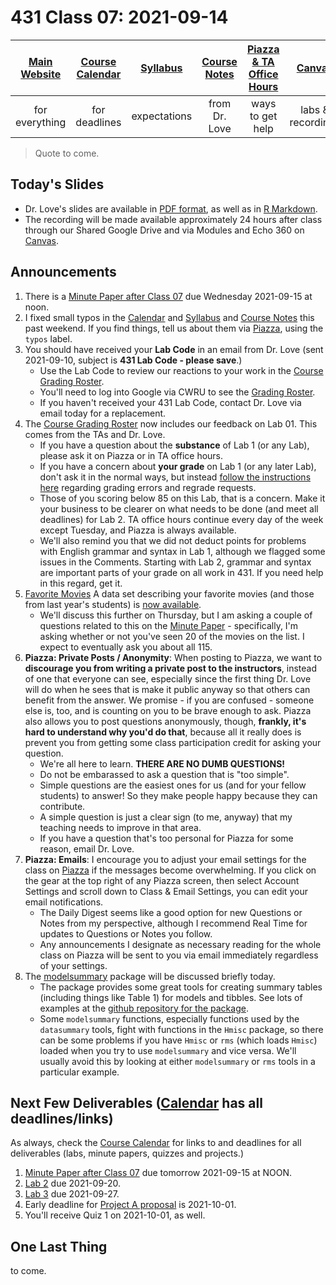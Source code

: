 # 431 Class 07: 2021-09-14

[Main Website](https://thomaselove.github.io/431/) | [Course Calendar](https://thomaselove.github.io/431/calendar.html) | [Syllabus](https://thomaselove.github.io/431-2021-syllabus/) | [Course Notes](https://thomaselove.github.io/431-notes/) | [Piazza & TA Office Hours](https://thomaselove.github.io/431/contact.html) | [Canvas](https://canvas.case.edu) | [Data and Code](https://github.com/THOMASELOVE/431-data)
:-----------: | :--------------: | :----------: | :---------: | :-------------: | :-----------: | :------------:
for everything | for deadlines | expectations | from Dr. Love | ways to get help | labs & recordings | for downloads

> Quote to come.

## Today's Slides

- Dr. Love's slides are available in [PDF format](https://github.com/THOMASELOVE/431-2021/blob/main/classes/class07/431-class07-slides.pdf), as well as in [R Markdown](https://github.com/THOMASELOVE/431-2021/blob/main/classes/class07/431-class07-slides.Rmd).
- The recording will be made available approximately 24 hours after class through our Shared Google Drive and via Modules and Echo 360 on [Canvas](https://canvas.case.edu).

## Announcements

1. There is a [Minute Paper after Class 07](https://github.com/THOMASELOVE/431-2021/tree/main/minutepapers) due Wednesday 2021-09-15 at noon. 
2. I fixed small typos in the [Calendar](https://thomaselove.github.io/431/calendar.html) and [Syllabus](https://thomaselove.github.io/431-2021-syllabus/) and [Course Notes](https://thomaselove.github.io/431-notes/) this past weekend. If you find things, tell us about them via [Piazza](https://piazza.com/case/fall2021/pqhs431), using the `typos` label.
3. You should have received your **Lab Code** in an email from Dr. Love (sent 2021-09-10, subject is **431 Lab Code - please save**.) 
    - Use the Lab Code to review our reactions to your work in the [Course Grading Roster](https://bit.ly/431-2021-grades).
    - You'll need to log into Google via CWRU to see the [Grading Roster](https://bit.ly/431-2021-grades).
    - If you haven't received your 431 Lab Code, contact Dr. Love via email today for a replacement.
4. The [Course Grading Roster](https://bit.ly/431-2021-grades) now includes our feedback on Lab 01. This comes from the TAs and Dr. Love.
    - If you have a question about the **substance** of Lab 1 (or any Lab), please ask it on Piazza or in TA office hours.
    - If you have a concern about **your grade** on Lab 1 (or any later Lab), don't ask it in the normal ways, but instead [follow the instructions here](https://github.com/THOMASELOVE/431-2021/tree/main/labs#grading-errors-and-regrade-requests) regarding grading errors and regrade requests.
    - Those of you scoring below 85 on this Lab, that is a concern. Make it your business to be clearer on what needs to be done (and meet all deadlines) for Lab 2. TA office hours continue every day of the week except Tuesday, and Piazza is always available. 
    - We'll also remind you that we did not deduct points for problems with English grammar and syntax in Lab 1, although we flagged some issues in the Comments. Starting with Lab 2, grammar and syntax are important parts of your grade on all work in 431. If you need help in this regard, get it.
5. [Favorite Movies](https://github.com/THOMASELOVE/431-2021/tree/main/classes/movies) A data set describing your favorite movies (and those from last year's students) is [now available](https://github.com/THOMASELOVE/431-2021/tree/main/classes/movies). 
    - We'll discuss this further on Thursday, but I am asking a couple of questions related to this on the [Minute Paper](https://github.com/THOMASELOVE/431-2021/tree/main/minutepapers) - specifically, I'm asking whether or not you've seen 20 of the movies on the list. I expect to eventually ask you about all 115.
6. **Piazza: Private Posts / Anonymity**: When posting to Piazza, we want to **discourage you from writing a private post to the instructors**, instead of one that everyone can see, especially since the first thing Dr. Love will do when he sees that is make it public anyway so that others can benefit from the answer. We promise - if you are confused - someone else is, too, and is counting on you to be brave enough to ask. Piazza also allows you to post questions anonymously, though, **frankly, it's hard to understand why you'd do that**, because all it really does is prevent you from getting some class participation credit for asking your question. 
    - We're all here to learn. **THERE ARE NO DUMB QUESTIONS!**
    - Do not be embarassed to ask a question that is "too simple". 
    - Simple questions are the easiest ones for us (and for your fellow students) to answer! So they make people happy because they can contribute.
    - A simple question is just a clear sign (to me, anyway) that my teaching needs to improve in that area. 
    - If you have a question that's too personal for Piazza for some reason, email Dr. Love.
7. **Piazza: Emails**: I encourage you to adjust your email settings for the class on [Piazza](https://piazza.com/case/fall2020/pqhs431) if the messages become overwhelming. If you click on the gear at the top right of any Piazza screen, then select Account Settings and scroll down to Class & Email Settings, you can edit your email notifications. 
    - The Daily Digest seems like a good option for new Questions or Notes from my perspective, although I recommend Real Time for updates to Questions or Notes you follow. 
    - Any announcements I designate as necessary reading for the whole class on Piazza will be sent to you via email immediately regardless of your settings.
8. The [modelsummary](https://vincentarelbundock.github.io/modelsummary/index.html) package will be discussed briefly today.
    - The package provides some great tools for creating summary tables (including things like Table 1) for models and tibbles. See lots of examples at the [github repository for the package](https://vincentarelbundock.github.io/modelsummary/index.html).
    - Some `modelsummary` functions, especially functions used by the `datasummary` tools, fight with functions in the `Hmisc` package, so there can be some problems if you have `Hmisc` or `rms` (which loads `Hmisc`) loaded when you try to use `modelsummary` and vice versa. We'll usually avoid this by looking at either `modelsummary` or `rms` tools in a particular example. 

## Next Few Deliverables ([Calendar](https://thomaselove.github.io/431/calendar.html) has all deadlines/links)

As always, check the [Course Calendar](https://thomaselove.github.io/431/calendar.html) for links to and deadlines for all deliverables (labs, minute papers, quizzes and projects.)

1. [Minute Paper after Class 07](https://github.com/THOMASELOVE/431-2021/tree/main/minutepapers) due tomorrow 2021-09-15 at NOON.
2. [Lab 2](https://github.com/THOMASELOVE/431-2021/tree/main/labs) due 2021-09-20.
3. [Lab 3](https://github.com/THOMASELOVE/431-2021/tree/main/labs) due 2021-09-27.
4. Early deadline for [Project A proposal](https://thomaselove.github.io/431-2021-projectA/) is 2021-10-01.
5. You'll receive Quiz 1 on 2021-10-01, as well.

## One Last Thing

to come.
